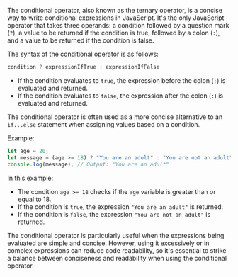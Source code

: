 The conditional operator, also known as the ternary operator, is a concise way to write conditional expressions in JavaScript. It's the only JavaScript operator that takes three operands: a condition followed by a question mark (`?`), a value to be returned if the condition is true, followed by a colon (`:`), and a value to be returned if the condition is false.

The syntax of the conditional operator is as follows:

```javascript
condition ? expressionIfTrue : expressionIfFalse
```

- If the condition evaluates to `true`, the expression before the colon (`:`) is evaluated and returned.
- If the condition evaluates to `false`, the expression after the colon (`:`) is evaluated and returned.

The conditional operator is often used as a more concise alternative to an `if...else` statement when assigning values based on a condition.

Example:

```javascript
let age = 20;
let message = (age >= 18) ? "You are an adult" : "You are not an adult";
console.log(message); // Output: "You are an adult"
```

In this example:
- The condition `age >= 18` checks if the `age` variable is greater than or equal to 18.
- If the condition is `true`, the expression `"You are an adult"` is returned.
- If the condition is `false`, the expression `"You are not an adult"` is returned.

The conditional operator is particularly useful when the expressions being evaluated are simple and concise. However, using it excessively or in complex expressions can reduce code readability, so it's essential to strike a balance between conciseness and readability when using the conditional operator.